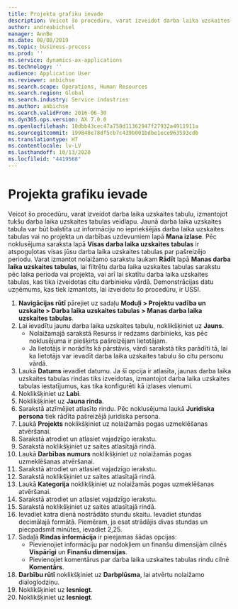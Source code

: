 ```yaml
---
title: Projekta grafiku ievade
description: Veicot šo procedūru, varat izveidot darba laika uzskaites tabulu, izmantojot tukšu darba laika uzskaites tabulas veidlapu.
author: andreabichsel
manager: AnnBe
ms.date: 08/08/2019
ms.topic: business-process
ms.prod: ''
ms.service: dynamics-ax-applications
ms.technology: ''
audience: Application User
ms.reviewer: anbichse
ms.search.scope: Operations, Human Resources
ms.search.region: Global
ms.search.industry: Service industries
ms.author: anbichse
ms.search.validFrom: 2016-06-30
ms.dyn365.ops.version: AX 7.0.0
ms.openlocfilehash: 10dbb43cec47a758d11362947f27932a4911911a
ms.sourcegitcommit: 199848e78df5cb7c439b001bdbe1ece963593cdb
ms.translationtype: HT
ms.contentlocale: lv-LV
ms.lasthandoff: 10/13/2020
ms.locfileid: "4419568"
---
```

# <a name="enter-project-timesheets"></a>Projekta grafiku ievade



Veicot šo procedūru, varat izveidot darba laika uzskaites tabulu, izmantojot tukšu darba laika uzskaites tabulas veidlapu. Jaunā darba laika uzskaites tabula var būt balstīta uz informāciju no iepriekšējās darba laika uzskaites tabulas vai no projekta un darbības uzdevumiem lapā **Mana izlase**. Pēc noklusējuma saraksta lapā **Visas darba laika uzskaites tabulas** ir atspoguļotas visas jūsu darba laika uzskaites tabulas par pašreizējo periodu. Varat izmantot nolaižamo sarakstu laukam **Rādīt** lapā **Manas darba laika uzskaites tabulas**, lai filtrētu darba laika uzskaites tabulas sarakstu pēc laika perioda vai projekta, vai arī lai skatītu darba laika uzskaites tabulas, kas tika izveidotas citu darbinieku vārdā. Demonstrācijas datu uzņēmums, kas tiek izmantots, lai izveidotu šo procedūru, ir USSI. 

1. **Navigācijas rūtī** pārejiet uz sadaļu **Moduļi > Projektu vadība un uzskaite > Darba laika uzskaites tabulas > Manas darba laika uzskaites tabulas**.
2. Lai ievadītu jaunu darba laika uzskaites tabulu, noklikšķiniet uz **Jauns**.
    - Nolaižamajā sarakstā Resurss ir redzams darbinieks, kas pēc noklusējuma ir piešķirts pašreizējam lietotājam.  
    - Ja lietotājs ir norādīts kā pārstāvis, vārdi sarakstā tiks parādīti tā, lai ka lietotājs var ievadīt darba laika uzskaites tabulu šo citu personu vārdā.  
3. Laukā **Datums** ievadiet datumu. Ja šī opcija ir atlasīta, jaunas darba laika uzskaites tabulas rindas tiks izveidotas, izmantojot darba laika uzskaites tabulas iestatījumus, kas tika konfigurēti kā izlases vienumi.  
4. Noklikšķiniet uz **Labi**.
5. Noklikšķiniet uz **Jauna rinda**.
6. Sarakstā atzīmējiet atlasīto rindu. Pēc noklusējuma laukā **Juridiska persona** tiek rādīta pašreizējā juridiska persona.   
7. Laukā **Projekts** noklikšķiniet uz nolaižamās pogas uzmeklēšanas atvēršanai.
8. Sarakstā atrodiet un atlasiet vajadzīgo ierakstu.
9. Sarakstā noklikšķiniet uz saites atlasītajā rindā.
10. Laukā **Darbības numurs** noklikšķiniet uz nolaižamās pogas uzmeklēšanas atvēršanai.
11. Sarakstā atrodiet un atlasiet vajadzīgo ierakstu.
12. Sarakstā noklikšķiniet uz saites atlasītajā rindā.
13. Laukā **Kategorija** noklikšķiniet uz nolaižamās pogas uzmeklēšanas atvēršanai.
14. Sarakstā atrodiet un atlasiet vajadzīgo ierakstu.
15. Sarakstā noklikšķiniet uz saites atlasītajā rindā.
16. Ievadiet katra dienā nostrādāto stundu skaitu. Ievadiet stundas decimālajā formātā. Piemēram, ja esat strādājis divas stundas un piecpadsmit minūtes, ievadiet 2,25.   
17. Sadaļā **Rindas informācija** ir pieejamas šādas opcijas:
    - Pievienojiet informāciju par nodokļiem un finanšu dimensijām cilnēs **Vispārīgi** un **Finanšu dimensijas**.
    - Pievienojiet komentārus par darba laika uzskaites tabulas rindu cilnē **Komentārs**.
20. **Darbību rūtī** noklikšķiniet uz **Darbplūsma**, lai atvērtu nolaižamo dialoglodziņu.
21. Noklikšķiniet uz **Iesniegt**.
22. Noklikšķiniet uz **Iesniegt**.

